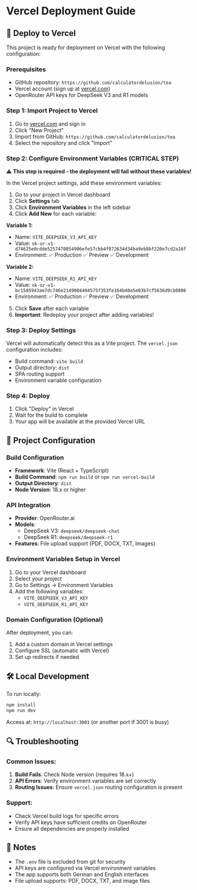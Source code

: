 # Vercel Deployment Guide

## 🚀 Deploy to Vercel

This project is ready for deployment on Vercel with the following configuration:

### Prerequisites
- GitHub repository: `https://github.com/calculatordelusion/tea`
- Vercel account (sign up at [vercel.com](https://vercel.com))
- OpenRouter API keys for DeepSeek V3 and R1 models

### Step 1: Import Project to Vercel
1. Go to [vercel.com](https://vercel.com) and sign in
2. Click "New Project"
3. Import from GitHub: `https://github.com/calculatordelusion/tea`
4. Select the repository and click "Import"

### Step 2: Configure Environment Variables (CRITICAL STEP)
⚠️ **This step is required - the deployment will fail without these variables!**

In the Vercel project settings, add these environment variables:

1. Go to your project in Vercel dashboard
2. Click **Settings** tab
3. Click **Environment Variables** in the left sidebar
4. Click **Add New** for each variable:

**Variable 1:**
- Name: `VITE_DEEPSEEK_V3_API_KEY`
- Value: `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`
- Environment: ✅ Production ✅ Preview ✅ Development

**Variable 2:**
- Name: `VITE_DEEPSEEK_R1_API_KEY`
- Value: `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`
- Environment: ✅ Production ✅ Preview ✅ Development

5. Click **Save** after each variable
6. **Important**: Redeploy your project after adding variables!

### Step 3: Deploy Settings
Vercel will automatically detect this as a Vite project. The `vercel.json` configuration includes:
- Build command: `vite build`
- Output directory: `dist`
- SPA routing support
- Environment variable configuration

### Step 4: Deploy
1. Click "Deploy" in Vercel
2. Wait for the build to complete
3. Your app will be available at the provided Vercel URL

## 🔧 Project Configuration

### Build Configuration
- **Framework**: Vite (React + TypeScript)
- **Build Command**: `npm run build` or `npm run vercel-build`
- **Output Directory**: `dist`
- **Node Version**: 18.x or higher

### API Integration
- **Provider**: OpenRouter.ai
- **Models**: 
  - DeepSeek V3: `deepseek/deepseek-chat`
  - DeepSeek R1: `deepseek/deepseek-r1`
- **Features**: File upload support (PDF, DOCX, TXT, Images)

### Environment Variables Setup in Vercel
1. Go to your Vercel dashboard
2. Select your project
3. Go to Settings → Environment Variables
4. Add the following variables:
   - `VITE_DEEPSEEK_V3_API_KEY`
   - `VITE_DEEPSEEK_R1_API_KEY`

### Domain Configuration (Optional)
After deployment, you can:
1. Add a custom domain in Vercel settings
2. Configure SSL (automatic with Vercel)
3. Set up redirects if needed

## 🛠️ Local Development

To run locally:
```bash
npm install
npm run dev
```

Access at: `http://localhost:3001` (or another port if 3001 is busy)

## 🔍 Troubleshooting

### Common Issues:
1. **Build Fails**: Check Node version (requires 18.x+)
2. **API Errors**: Verify environment variables are set correctly
3. **Routing Issues**: Ensure `vercel.json` routing configuration is present

### Support:
- Check Vercel build logs for specific errors
- Verify API keys have sufficient credits on OpenRouter
- Ensure all dependencies are properly installed

## 📝 Notes

- The `.env` file is excluded from git for security
- API keys are configured via Vercel environment variables
- The app supports both German and English interfaces
- File upload supports: PDF, DOCX, TXT, and image files
